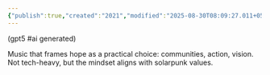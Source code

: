 ```yaml
---
{"publish":true,"created":"2021","modified":"2025-08-30T08:09:27.011+05:30","cssclasses":""}
---
```



(gpt5 #ai generated)

Music that frames hope as a practical choice: communities, action, vision. Not tech-heavy, but the mindset aligns with solarpunk values.
